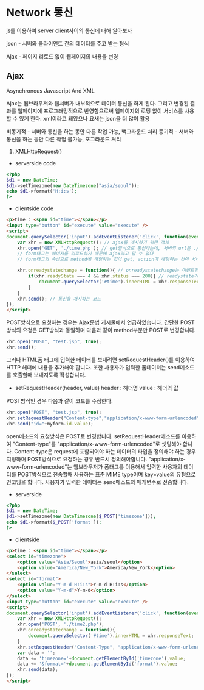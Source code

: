 # Network 통신

js를 이용하여 server client사이의 통신에 대해 알아보자

json - 서버와 클라이언트 간의 데이터를 주고 받는 형식

Ajax - 페이지 리로드 없이 웹페이지의 내용을 변경

## Ajax

Asynchronous Javascript And XML

Ajax는 웹브라우저와 웹서버가 내부적으로 데이터 통신을 하게 된다. 
그리고 변경된 결과를 웹페이지에 프로그래밍적으로 반영함으로써 웹페이지의 로딩 없이 서비스를 사용할 수 있게 한다.
xml이라고 돼있으나 요새는 json을 더 많이 활용

비동기적 - 서버와 통신을 하는 동안 다른 작업 가능, 백그라운드 처리
동기적 - 서버와 통신을 하는 동안 다른 작업 불가능, 포그라운드 처리

1. XMLHttpRequest()

+ serverside code
```php
<?php
$d1 = new DateTime;
$d1->setTimezone(new DateTimezone("asia/seoul"));
echo $d1->format('H:i:s');
?>
```
+ clientside code
```html
<p>time : <span id="time"></span></p>
<input type="button" id="execute" value="execute" />
<script>
document.querySelector('input').addEventListener('click', function(event){
    var xhr = new XMLHttpRequest(); // ajax를 개시하기 위한 객체
    xhr.open('GET', './time.php'); // get방식으로 통신하는데, 서버의 url은 ./time.php이다
    // form태그는 페이지를 리로드하기 때문에 ajax라고 할 수 없다
    // form태그의 속성으로 method에 해당하는 것이 get, action에 해당하는 것이 서버의 url

    xhr.onreadystatechange = function(){ // onreadystatechange는 이벤트핸들러로써, 통신의 단계마다 발생한다, 헤더받음->본문받음->...
        if(xhr.readyState === 4 && xhr.status === 200){ // readystate가 4이면, 모든 통신이 종료되었음을 의미하고 200번대이므로 요청한 것을 잘 받았음을 의미
            document.querySelector('#time').innerHTML = xhr.responseText; // responseText에는 요청한 내용이 담겨있다
        }
    }
    xhr.send(); // 통신을 개시하는 코드 
}); 
</script> 
```

POST방식으로 요청하는 경우는 Ajax문법 게시물에서 언급하였습니다. 간단한 POST 방식의 요청은 GET방식과 동일하며 다음과 같이  method부분만 POST로 변경합니다.

```js
xhr.open("POST", "test.jsp", true);
xhr.send();
```

그러나 HTML폼 태그에 입력한 데이터를 보내려면 setRequestHeader()를 이용하여 HTTP 헤더에 내용을 추가해야 합니다. 또한 사용자가 입력한 폼데이터는 send메소드를 호출할때 보내지도록 작성합니다.

+ setRequestHeader(header, value)
    header : 헤더명
    value : 헤더의 값

POST방식인 경우 다음과 같이 코드를 수정한다. 

```js
xhr.open("POST", "test.jsp", true);
xhr.setRequestHeader("Content-type","application/x-www-form-urlencoded");
xhr.send("id="+myform.id.value); 
```
open메소드의 요청방식은 POST로 변경합니다.
setRequestHeader메소드를 이용하여 "Content-type"를 "application/x-www-form-urlencoded"로 셋팅해야 합니다.
Content-type은 request에 포함되어야 하는 데이터의 타입을 정의해야 하는 경우 지정하며 
POST방식으로 요청하는 경우 반드시 정의해야합니다. 
"application/x-www-form-urlencoded"는 웹브라우저가 폼태그를 이용해서 입력한 사용자의 데이터를 
POST방식으로 전송할때 사용하는 표준 MIME type이며  key=value의 유형으로 인코딩을 합니다.
사용자가 입력한 데이터는 send메소드의 매개변수로 전송합니다.

+ serverside
```php
<?php
$d1 = new DateTime;
$d1->setTimezone(new DateTimezone($_POST['timezone']));
echo $d1->format($_POST['format']);
?>
```
+ clientside
```html
<p>time : <span id="time"></span></p>
<select id="timezone">
    <option value="Asia/Seoul">asia/seoul</option>
    <option value="America/New_York">America/New_York</option>
</select>
<select id="format">
    <option value="Y-m-d H:i:s">Y-m-d H:i:s</option>
    <option value="Y-m-d">Y-m-d</option>
</select>
<input type="button" id="execute" value="execute" />
<script>
document.querySelector('input').addEventListener('click', function(event){
    var xhr = new XMLHttpRequest();
    xhr.open('POST', './time2.php');
    xhr.onreadystatechange = function(){
        document.querySelector('#time').innerHTML = xhr.responseText;
    }
    xhr.setRequestHeader("Content-Type", "application/x-www-form-urlencoded");
    var data = '';
    data += 'timezone='+document.getElementById('timezone').value;
    data += '&format='+document.getElementById('format').value;
    xhr.send(data); 
});
</script> 
```